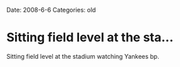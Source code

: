 Date: 2008-6-6
Categories: old

# Sitting field level at the sta...

Sitting field level at the stadium watching Yankees bp.
